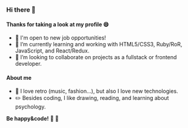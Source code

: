 ### Hi there 👋
#### Thanks for taking a look at my profile  :smile:
<!--
**Milypm/Milypm** is a ✨ _special_ ✨ repository because its `README.md` (this file) appears on your GitHub profile.-->
- :loudspeaker: I'm open to new job opportunities!
- 🌱 I’m currently learning and working with HTML5/CSS3, Ruby/RoR, JavaScript, and React/Redux.
- 👯 I’m looking to collaborate on projects as a fullstack or frontend developer.

#### About me
 - :floppy_disk: I love retro (music, fashion...), but also I love new technologies.
 - :pencil2: Besides coding, I like drawing, reading, and learning about psychology.


**Be happy&code!** :sunflower: :heartbeat:
